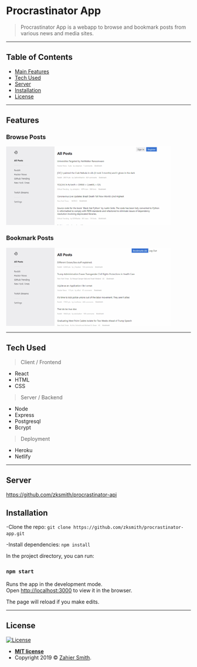 # Procrastinator App

> Procrastinator App is a webapp to browse and bookmark posts from various news and media sites.

---

## Table of Contents

- [Main Features](#features)
- [Tech Used](#tech-used)
- [Server](#server)
- [Installation](#installation)
- [License](#license)

---

## Features

### Browse Posts

<img src="./readme_assets/browse.gif" alt="browse" width="450">

### Bookmark Posts

<img src="./readme_assets/bookmark.gif" alt="bookmark" width="450">

---

## Tech Used

> Client / Frontend

- React
- HTML
- CSS

> Server / Backend

- Node
- Express
- Postgresql
- Bcrypt

> Deployment

- Heroku
- Netlify

---

## Server

https://github.com/zksmith/procrastinator-api

## Installation

-Clone the repo: `git clone https://github.com/zksmith/procrastinator-app.git`

-Install dependencies: `npm install`

In the project directory, you can run:

### `npm start`

Runs the app in the development mode.<br>
Open [http://localhost:3000](http://localhost:3000) to view it in the browser.

The page will reload if you make edits.<br>

---

## License

[![License](http://img.shields.io/:license-mit-blue.svg?style=flat-square)](http://badges.mit-license.org)

- **[MIT license](http://opensource.org/licenses/mit-license.php)**
- Copyright 2019 © <a href="http://zahiersmith.com" target="_blank">Zahier Smith</a>.
